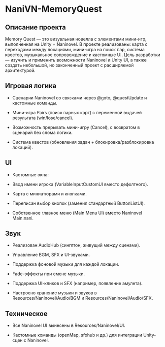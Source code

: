 # NaniVN-MemoryQuest


## Описание проекта

Memory Quest — это визуальная новелла с элементами мини-игр, выполненная на Unity + Naninovel.
В проекте реализованы: карта с переходами между локациями, мини-игра на поиск пар, система квестов, музыкальное сопровождение и кастомные UI.
Цель разработки — изучить и применить возможности Naninovel и Unity UI, а также создать небольшой, но законченный проект с расширяемой архитектурой.

## Игровая логика

* Сценарии Naninovel со связками через @goto, @questUpdate и кастомные команды.

* Мини-игра Pairs (поиск парных карт) с переменной выдачей результата (win/lose/cancel).

* Возможность прерывать мини-игру (Cancel), с возвратом в сценарий без слома логики.

* Система квестов (обновления задач + блокировка/разблокировка локаций).

 ## UI

* Кастомные окна:

* Ввод имени игрока (VariableInputCustomUI вместо дефолтного).

* Карта с миниатюрами и кнопками.

* Переписан выбор кнопок (заменил стандартный ButtonListUI).

* Собственное главное меню (Main Menu UI) вместо Naninovel Main.nani.

## Звук

* Реализован AudioHub (синглтон, живущий между сценами).

* Управление BGM, SFX и UI-звуками.

* Поддержка фоновой музыки для каждой локации.

* Fade-эффекты при смене музыки.

* Поддержка UI-кликов и SFX (например, появление амулета).

* Настроено хранение музыки и звуков в Resources/Naninovel/Audio/BGM и Resources/Naninovel/Audio/SFX.

## Техническое

* Все Naninovel UI вынесены в Resources/Naninovel/UI.

* Кастомные команды (openMap, sfxhub и др.) для интеграции Unity-сцен с Naninovel.
